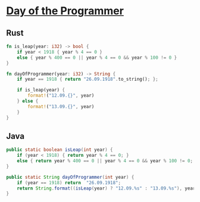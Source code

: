 # [Day of the Programmer](https://www.hackerrank.com/challenges/day-of-the-programmer/problem)

## Rust

```rust
fn is_leap(year: i32) -> bool {
    if year < 1918 { year % 4 == 0 }
    else { year % 400 == 0 || year % 4 == 0 && year % 100 != 0 }
}

fn dayOfProgrammer(year: i32) -> String {
    if year == 1918 { return "26.09.1918".to_string(); };

    if is_leap(year) {
        format!("12.09.{}", year)
    } else {
        format!("13.09.{}", year)
    }
}
```

## Java

```java
public static boolean isLeap(int year) {
    if (year < 1918) { return year % 4 == 0; }
    else { return year % 400 == 0 || year % 4 == 0 && year % 100 != 0; }
}

public static String dayOfProgrammer(int year) {
    if (year == 1918) return  "26.09.1918";
    return String.format((isLeap(year) ? "12.09.%s" : "13.09.%s"), year);
}
```
